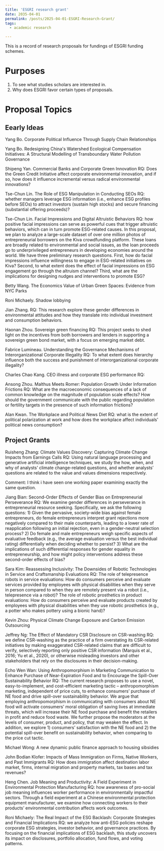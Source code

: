 ```yaml
---
title: 'ESGRI research grant'
date: 2035-04-01
permalink: /posts/2025-04-01-ESGRI-Research-Grant/
tags:
  - academic research

---
```


This is a record of research proposals for fundings of ESGRI funding schemes. 


Purposes
======

1. To see what studies scholars are interested in.
2. Why does ESGRI favor certain types of proposals.


Proposal Topics
======

Eearly Ideas
------
Yang Bo. Corporate Political Influence Through Supply Chain Relationships

Yang Bo. Redesigning China's Watershed Ecological Compensation Initiatives: A Structural Modelling of Transboundary Water Pollution Governance

Shipeng Yan. Commercial Banks and Corporate Green Innovation
RQ: Does the Green Credit Initiative affect corporate environmental innovation, and if so, how does it influence incremental versus radical environmental innovations?

Tse-Chun Lin. The Role of ESG Manipulation in Conducting SEOs
RQ: whether managers leverage ESG information (i.e., enhance ESG profiles before SEOs) to attract investors (sustain high stocks) and secure financing (substantial offering proceeds)?

Tse-Chun Lin. Facial Impressions and Digital Altruistic Behaviors
RQ: how positive facial impressions can serve as powerful cues that trigger altruistic behaviors, which can in turn promote ESG-related causes. In this proposal, we plan to analyze a large-scale dataset of over one million photos of entrepreneurial borrowers on the Kiva crowdfunding platform. These loans are broadly related to environmental and social issues, as the loan proceeds go to underprivileged entrepreneurs in developing economies around the world. We have three preliminary research questions. First, how do facial impressions influence willingness to engage in ESG-related initiatives on Kiva? Second, to what extent does the effect of facial impressions on ESG engagement go through the altruism channel? Third, what are the implications for designing nudges and interventions to promote ESG?

Betty Wang. The Economics Value of Urban Green Spaces: Evidence from NYC Parks

Roni Michaely. Shadow lobbying

Jian Zhang. 
RQ: This research explore these gender differences in environmental attitudes and how they translate into individual investment and consumption behaviors.

Haonan Zhou. Sovereign green financing
RQ: This project seeks to shed light on the incentives from both borrowers and lenders in supporting a sovereign green bond market, with a focus on emerging market debt.

Fabrice Lumineau. Understanding the Governance Mechanisms of Interorganizational Corporate Illegality
RQ: To what extent does hierarchy influence both the success and punishment of interorganizational corporate illegality?

Charles Chao Kang. CEO illness and corporate ESG performance
RQ: 

Ansong Zhou. Malthus Meets Romer: Population Growth Under Information Frictions
RQ: What are the macroeconomic consequences of a lack of common knowledge on the magnitude of population scale effects? How should the government communicate with the public regarding population or fertility targets in the presence of such information frictions?

Alan Kwan. The Workplace and Political News Diet
RQ: what is the extent of political polarization at work and how does the workplace affect individuals' political news consumption?



Project Grants
------
Ruisheng Zhang: Climate Values Discovery: Capturing Climate Change Impacts from Earnings Calls
RQ: Using natural language processing and generative artificial intelligence techniques, we study the how, when, and why of analysts’ climate change-related questions, and whether analysts’ questions are related to the value and values dimensions respectively.

Comment: I think i have seen one working paper examining exactly the same question.

Jiang Bian: Second-Order Effects of Gender Bias on Entrepreneurial Perseverance
RQ: We examine gender differences in perseverance in entrepreneurial resource seeking. Specifically, we ask the following questions: 1) Given the pervasive, society-wide bias against female entrepreneurs, do female entrepreneurs interpret grant rejections more negatively compared to their male counterparts, leading to a lower rate of reapplication following an initial rejection, even in a gender-neutral selection process? 2) Do female and male entrepreneurs weigh specific aspects of evaluative feedback (e.g., the average evaluation versus the best individual rating) differentially when deciding whether to persist? 3) What are the implications of such differential responses for gender equality in entrepreneurship, and how might policy interventions address these second-order effects of bias?

Sara Kim: Reassessing Inclusivity: The Downsides of Robotic Technologies in Service and Craftsmanship Evaluations
RQ: The role of telepresence robots in service evaluations: How do consumers perceive and evaluate services provided by employees with physical disabilities when they serve in person compared to when they are remotely present via a robot (i.e., telepresence via a robot)? The role of robotic prosthetics in product evaluations: How do consumers perceive and evaluate products created by employees with physical disabilities when they use robotic
prosthetics (e.g., a potter who makes pottery using a bionic hand)? 

Kevin Zhou: Physical Climate Change Exposure and Carbon Emission Outsourcing

Jeffrey Ng: The Effect of Mandatory CSR Disclosure on CSR-washing
RQ: we define CSR-washing as the practice of a firm overstating its CSR-related initiatives by making exaggerated CSR-related claims that are difficult to verify, selectively reporting only positive CSR information (Marquis et al., 2016; Yu et al., 2020), or otherwise misleading investors and other stakeholders that rely on the disclosures in their decision-making.


Echo Wen Wan: Using Anthropomorphism in Marketing Communication to Enhance Purchase of Near-Expiration Food and to Encourage the Spill-Over Sustainability Behavior
RQ: The current research proposes to use a novel, easy-to-implement, and cost-efficient marketing tactic – anthropomorphism marketing, independent of price cuts, to enhance consumers’ purchase of NE food and drive spill-over sustainability behavior. We argue that employing anthropomorphism in communicating with consumers about NE food will activate consumers’ moral obligation of saving lives at immediate threats, which will increase their NE food purchase and benefit the retailers in profit and reduce food waste. We further propose the moderators at the levels of consumer, product, and policy, that may weaken the effect. In addition, we explore 1) consumers’ satisfaction with the NE food and 2) the potential spill-over benefit on sustainability behavior, when comparing to the price cut tactic.

Michael Wong: A new dynamic public finance approach to housing sibsidies

John Bodian Klofer: Impacts of Mass Immigration on Firms, Native Workers, and Past Immigrants
RQ: How does immigration affect destination labor market, firms, internal migration and property markets, tax bases and tax revenues?

Heng Chen. Job Meaning and Productivity: A Field Experiment in Environmental Protection Manufacturing
RQ: how awareness of pro-social job meaning influences worker performance in environmentally impactful sectors. Through a field experiment at a Chinese environmental protection equipment manufacturer, we examine how connecting workers to their products’ environmental contribution affects work outcomes.

Roni Michaely: The Real Impact of the ESG Backlash: Corporate Strategies and Financial Implications
RQ: we analyze how anti-ESG policies reshape corporate ESG strategies, investor behavior, and governance practices. By focusing on the financial implications of ESG backlash, this study uncovers its impact on disclosures, portfolio allocation, fund flows, and voting patterns.











